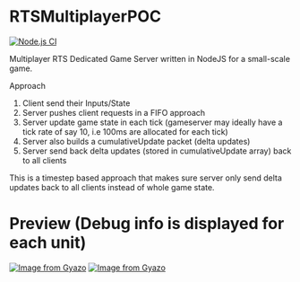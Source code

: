 # RTSMultiplayerPOC
[![Node.js CI](https://github.com/keshav2010/RTSMultiplayerPOC/actions/workflows/node.js.yml/badge.svg?branch=main)](https://github.com/keshav2010/RTSMultiplayerPOC/actions/workflows/node.js.yml)

Multiplayer RTS Dedicated Game Server written in NodeJS for a small-scale game.

Approach

1. Client send their Inputs/State
2. Server pushes client requests in a FIFO approach
3. Server update game state in each tick (gameserver may ideally have a tick rate of say 10, i.e 100ms are allocated for each tick)
4. Server also builds a cumulativeUpdate packet (delta updates)
5. Server send back delta updates (stored in cumulativeUpdate array) back to all clients

This is a timestep based approach that makes sure server only send delta updates back to all clients instead of whole game state.

# Preview (Debug info is displayed for each unit)

[![Image from Gyazo](https://i.gyazo.com/feeede8b589d2119c8af020fd952c707.gif)](https://gyazo.com/feeede8b589d2119c8af020fd952c707)
[![Image from Gyazo](https://i.gyazo.com/2dec336b740c0d9ecf454c53cac8991f.gif)](https://gyazo.com/2dec336b740c0d9ecf454c53cac8991f)
